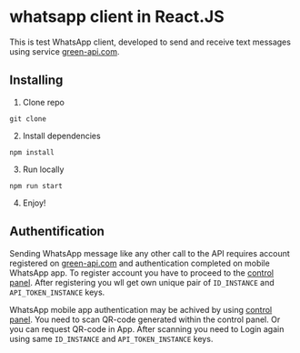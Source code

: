 # whatsapp client in React.JS

This is test WhatsApp client, developed to send and receive text messages using service [green-api.com](https://green-api.com/en).

## Installing

1. Сlone repo

```
git clone
```

2. Install dependencies

```
npm install
```

3. Run locally

```
npm run start
```

4. Enjoy!

## Authentification

Sending WhatsApp message like any other call to the API requires account registered on [green-api.com](https://green-api.com/en) and authentication completed on mobile WhatsApp app. To register account you have to proceed to the [control panel](https://console.green-api.com/). After registering you wll get own unique pair of `ID_INSTANCE` and `API_TOKEN_INSTANCE` keys.

WhatsApp mobile app authentication may be achived by using [control panel](https://console.green-api.com/). You need to scan QR-code generated within the control panel. Or you can request QR-code in App. After scanning you need to Login again using same `ID_INSTANCE` and `API_TOKEN_INSTANCE` keys.
